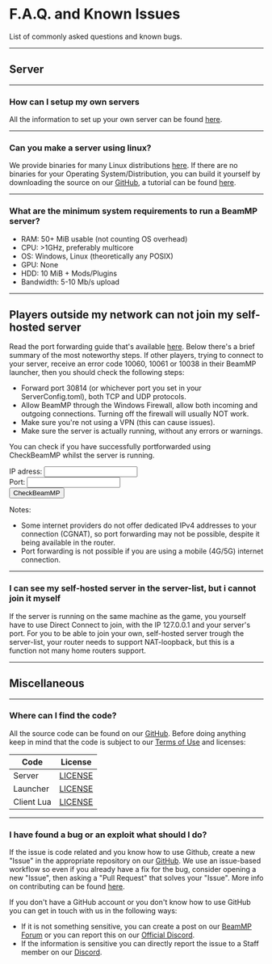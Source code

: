 # F.A.Q. and Known Issues
List of commonly asked questions and known bugs.

---
## **Server**

---
### **How can I setup my own servers**

All the information to set up your own server can be found [here](https://docs.beammp.com/server/create-a-server/).

---
### **Can you make a server using linux?**

We provide binaries for many Linux distributions [here](https://github.com/BeamMP/BeamMP-Server/releases/latest). 
If there are no binaries for your Operating System/Distribution, you can build it yourself by downloading the source on our [GitHub](https://github.com/BeamMP/BeamMP-Server), a tutorial can be found [here](https://github.com/BeamMP/BeamMP-Server#build-instructions).

---
### **What are the minimum system requirements to run a BeamMP server?**

- RAM: 50+ MiB usable (not counting OS overhead)
- CPU: >1GHz, preferably multicore
- OS: Windows, Linux (theoretically any POSIX)
- GPU: None
- HDD: 10 MiB + Mods/Plugins
- Bandwidth: 5-10 Mb/s upload

---
## **Players outside my network can not join my self-hosted server**

Read the port forwarding guide that's available [here](https://docs.beammp.com/server/port-forwarding/). Below there's a brief summary of the most noteworthy steps.
If other players, trying to connect to your server, receive an error code 10060, 10061 or 10038 in their BeamMP launcher, then you should check the following steps:

- Forward port 30814 (or whichever port you set in your ServerConfig.toml), both TCP and UDP protocols.
- Allow BeamMP through the Windows Firewall, allow both incoming and outgoing connections. Turning off the firewall will usually NOT work.
- Make sure you're not using a VPN (this can cause issues).
- Make sure the server is actually running, without any errors or warnings.

You can check if you have successfully portforwarded using CheckBeamMP whilst the server is running.

<form action="https://check.beammp.com/api/v2/beammp/" method="get" target="_blank">
  <label for="ip">IP adress:</label>
  <input type="text" id="ip" name="ip"><br>
  <label for="port">Port:</label>
  <input type="text" id="port" name="port"><br>
  <input type="submit" value="CheckBeamMP">
</form>

Notes:

- Some internet providers do not offer dedicated IPv4 addresses to your connection (CGNAT), so port forwarding may not be possible, despite it being available in the router.
- Port forwarding is not possible if you are using a mobile (4G/5G) internet connection.

---
### **I can see my self-hosted server in the server-list, but i cannot join it myself**

If the server is running on the same machine as the game, you yourself have to use Direct Connect to join, with the IP 127.0.0.1 and your server's port.
For you to be able to join your own, self-hosted server trough the server-list, your router needs to support NAT-loopback, but this is a function not many home routers support.

---
## **Miscellaneous**

---
### **Where can I find the code?**

All the source code can be found on our [GitHub](https://github.com/BeamMP).
Before doing anything keep in mind that the code is subject to our [Terms of Use](https://forum.beammp.com/t/terms-of-use-v1-0/43) and licenses:

|   Code     | License                                                                    |
|------------|:--------------------------------------------------------------------------:|
| Server     | [LICENSE](https://github.com/BeamMP/BeamMP-Server/blob/master/LICENSE)     |
| Launcher   | [LICENSE](https://github.com/BeamMP/BeamMP-Launcher/blob/master/README.md) |
| Client Lua | [LICENSE](https://github.com/BeamMP/BeamMP/blob/development/LICENSE.md)    |

---
### **I have found a bug or an exploit what should I do?**

If the issue is code related and you know how to use Github, create a new "Issue" in the appropriate repository on our [GitHub](https://github.com/BeamMP). We use an issue-based workflow so even if you already have a fix for the bug, consider opening a new "Issue", then asking a "Pull Request" that solves your "Issue". More info on contributing can be found [here](https://github.com/BeamMP/BeamMP/blob/development/CONTRIBUTING.md).

If you don't have a GitHub account or you don't know how to use GitHub you can get in touch with us in the following ways:

- If it is not something sensitive, you can create a post on our [BeamMP Forum](https://forum.beammp.com) or you can report this on our [Official Discord](https://discord.gg/beammp).
- If the information is sensitive you can directly report the issue to a Staff member on our [Discord](https://discord.gg/beammp).
